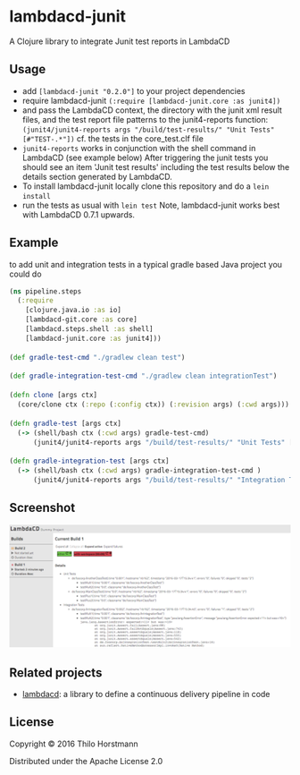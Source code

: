# lambdacd-junit

A Clojure library to integrate Junit test reports in LambdaCD

## Usage
* add `[lambdacd-junit "0.2.0"]` to your project dependencies 
* require lambdacd-junit 
`(:require [lambdacd-junit.core :as junit4])`
* and pass the LambdaCD context, the directory with the junit xml result files, and the test report file patterns to the junit4-reports function:
`(junit4/junit4-reports args "/build/test-results/" "Unit Tests" [#"TEST-.*"])`
cf. the tests in the core_test.clf file
* `junit4-reports` works in conjunction with the shell command in LambdaCD (see example below)
After triggering the junit tests you should see an item 'Junit test results' including the test results below the details section generated by LambdaCD. 
* To install lambdacd-junit locally clone this repository and do a `lein install`
* run the tests as usual with `lein test`
Note, lambdacd-junit works best with LambdaCD 0.7.1 upwards.

## Example 

to add unit and integration tests in a typical gradle based Java project you could do 

```clojure
(ns pipeline.steps
  (:require
    [clojure.java.io :as io]
    [lambdacd-git.core :as core]
    [lambdacd.steps.shell :as shell]
    [lambdacd-junit.core :as junit4]))
    
(def gradle-test-cmd "./gradlew clean test")

(def gradle-integration-test-cmd "./gradlew clean integrationTest")

(defn clone [args ctx]
  (core/clone ctx (:repo (:config ctx)) (:revision args) (:cwd args)))
  
(defn gradle-test [args ctx]
  (-> (shell/bash ctx (:cwd args) gradle-test-cmd)
      (junit4/junit4-reports args "/build/test-results/" "Unit Tests" [#"TEST-.*"])))

(defn gradle-integration-test [args ctx]
  (-> (shell/bash ctx (:cwd args) gradle-integration-test-cmd )
      (junit4/junit4-reports args "/build/test-results/" "Integration Tests" [#"TEST-.+IntegrationTest.*"])))
```

## Screenshot
![LambdaCD with test reports](assets/pipeline-example.png "Pipeline with Unit tests and a failing Integration test")

## Related projects

* [lambdacd](https://github.com/flosell/lambdacd): a library to define a continuous delivery pipeline in code

## License

Copyright © 2016 Thilo Horstmann

Distributed under the Apache License 2.0
